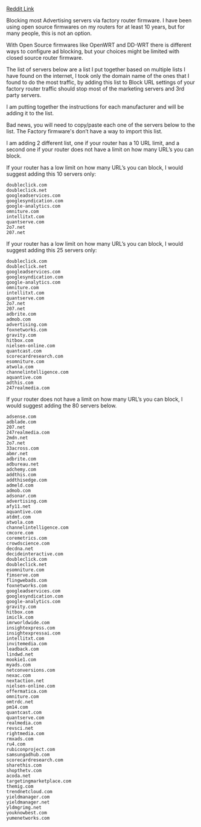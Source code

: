 [Reddit Link](https://www.reddit.com/r/privacy/comments/3tz3ph/blocking_most_advertising_servers_via_factory/)

Blocking most Advertising servers via factory router firmware.
I have been using open source firmwares on my routers for at least 10 years, but for many people, this is not an option.

With Open Source firmwares like OpenWRT and DD-WRT there is different ways to configure ad blocking, but your choices might be limited with closed source router firmware.

The list of servers below are a list I put together based on multiple lists I have found on the internet, I took only the domain name of the ones that I found to do the most traffic, by adding this list to Block URL settings of your factory router traffic should stop most of the marketing servers and 3rd party servers.

I am putting together the instructions for each manufacturer and will be adding it to the list.

Bad news, you will need to copy/paste each one of the servers below to the list. The Factory firmware's don’t have a way to import this list.

I am adding 2 different list, one if your router has a 10 URL limit, and a second one if your router does not have a limit on how many URL’s you can block.

If your router has a low limit on how many URL’s you can block, I would suggest adding this 10 servers only:
```
doubleclick.com     
doubleclick.net     
googleadservices.com
googlesyndication.com
google-analytics.com
omniture.com      
intellitxt.com      
quantserve.com   
2o7.net 
207.net 
```

If your router has a low limit on how many URL’s you can block, I would suggest adding this 25 servers only:
```
doubleclick.com     
doubleclick.net     
googleadservices.com
googlesyndication.com
google-analytics.com
omniture.com      
intellitxt.com      
quantserve.com   
2o7.net 
207.net
adbrite.com
admob.com
advertising.com
foxnetworks.com
gravity.com
hitbox.com
nielsen-online.com
quantcast.com
scorecardresearch.com
esomniture.com
atwola.com
channelintelligence.com
aquantive.com
adthis.com
247realmedia.com
```

If your router does not have a limit on how many URL’s you can block, I would suggest adding the 80 servers below.
```
adsense.com
adblade.com
207.net             
247realmedia.com     
2mdn.net             
2o7.net             
33across.com
abmr.net             
adbrite.com         
adbureau.net           
adchemy.com         
addthis.com           
addthisedge.com       
admeld.com           
admob.com           
adsonar.com           
advertising.com 
afy11.net           
aquantive.com         
atdmt.com               
atwola.com           
channelintelligence.com
cmcore.com           
coremetrics.com        
crowdscience.com       
decdna.net           
decideinteractive.com
doubleclick.com     
doubleclick.net     
esomniture.com       
fimserve.com         
flingwebads.com     
foxnetworks.com     
googleadservices.com
googlesyndication.com
google-analytics.com
gravity.com         
hitbox.com           
imiclk.com           
imrworldwide.com     
insightexpress.com     
insightexpressai.com
intellitxt.com           
invitemedia.com                  
leadback.com         
lindwd.net
mookie1.com         
myads.com           
netconversions.com   
nexac.com             
nextaction.net         
nielsen-online.com   
offermatica.com     
omniture.com         
omtrdc.net           
pm14.com             
quantcast.com       
quantserve.com       
realmedia.com       
revsci.net           
rightmedia.com       
rmxads.com             
ru4.com             
rubiconproject.com   
samsungadhub.com
scorecardresearch.com
sharethis.com
shopthetv.com
acoda.net           
targetingmarketplace.com
themig.com   
trendnetcloud.com
yieldmanager.com      
yieldmanager.net       
yldmgrimg.net
youknowbest.com    
yumenetworks.com
```